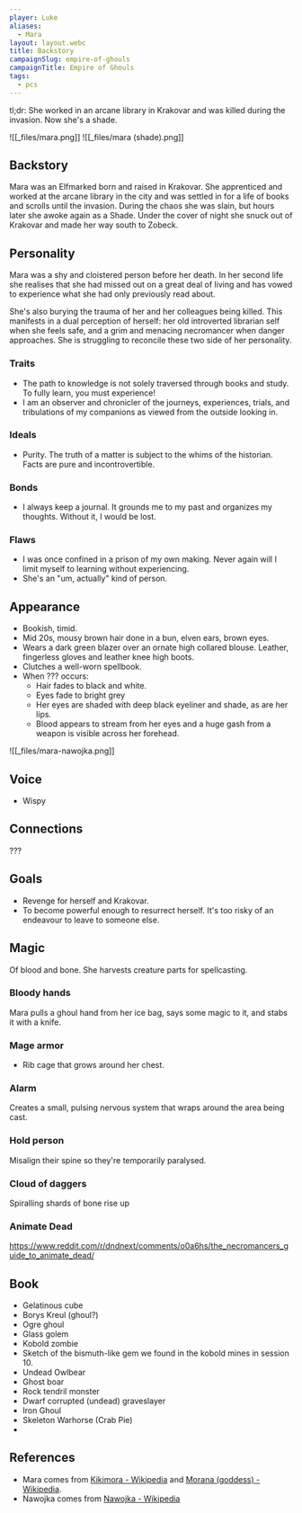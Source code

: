 ```yaml
---
player: Luke
aliases:
  - Mara
layout: layout.webc
title: Backstory
campaignSlug: empire-of-ghouls
campaignTitle: Empire of Ghouls
tags:
  - pcs
---
```



tl;dr: She worked in an arcane library in Krakovar and was killed during the invasion. Now she's a shade.

![[_files/mara.png]]
![[_files/mara (shade).png]]

## Backstory

Mara was an Elfmarked born and raised in Krakovar. She apprenticed and worked at the arcane library in the city and was settled in for a life of books and scrolls until the invasion. During the chaos she was slain, but hours later she awoke again as a Shade. Under the cover of night she snuck out of Krakovar and made her way south to Zobeck.

## Personality

Mara was a shy and cloistered person before her death. In her second life she realises that she had missed out on a great deal of living and has vowed to experience what she had only previously read about.

She's also burying the trauma of her and her colleagues being killed. This manifests in a dual perception of herself: her old introverted librarian self when she feels safe, and a grim and menacing necromancer when danger approaches. She is struggling to reconcile these two side of her personality.

### Traits

- The path to knowledge is not solely traversed through books and study. To fully learn, you must experience!
- I am an observer and chronicler of the journeys, experiences, trials, and tribulations of my companions as viewed from the outside looking in.

### Ideals

- Purity. The truth of a matter is subject to the whims of the historian. Facts are pure and incontrovertible.

### Bonds

- I always keep a journal. It grounds me to my past and organizes my thoughts. Without it, I would be lost.

### Flaws

- I was once confined in a prison of my own making. Never again will I limit myself to learning without experiencing.
- She's an "um, actually" kind of person.

## Appearance

- Bookish, timid.
- Mid 20s, mousy brown hair done in a bun, elven ears, brown eyes.
- Wears a dark green blazer over an ornate high collared blouse. Leather, fingerless gloves and leather knee high boots.
- Clutches a well-worn spellbook.
- When ??? occurs:
	- Hair fades to black and white.
	- Eyes fade to bright grey
	- Her eyes are shaded with deep black eyeliner and shade, as are her lips.
	- Blood appears to stream from her eyes and a huge gash from a weapon is visible across her forehead.

![[_files/mara-nawojka.png]]

## Voice

- Wispy

## Connections

???

## Goals

- Revenge for herself and Krakovar.
- To become powerful enough to resurrect herself. It's too risky of an endeavour to leave to someone else.

## Magic

Of blood and bone. She harvests creature parts for spellcasting.

### Bloody hands

Mara pulls a ghoul hand from her ice bag, says some magic to it, and stabs it with a knife.
### Mage armor

- Rib cage that grows around her chest.

### Alarm

Creates a small, pulsing nervous system that wraps around the area being cast.

### Hold person

Misalign their spine so they're temporarily paralysed.

### Cloud of daggers

Spiralling shards of bone rise up

### Animate Dead

https://www.reddit.com/r/dndnext/comments/o0a6hs/the_necromancers_guide_to_animate_dead/

## Book

- Gelatinous cube
- Borys Kreul (ghoul?)
- Ogre ghoul
- Glass golem
- Kobold zombie
- Sketch of the bismuth-like gem we found in the kobold mines in session 10.
- Undead Owlbear
- Ghost boar
- Rock tendril monster
- Dwarf corrupted (undead) graveslayer
- Iron Ghoul
- Skeleton Warhorse (Crab Pie)
- 

## References

- Mara comes from [Kikimora - Wikipedia](https://en.wikipedia.org/wiki/Kikimora) and [Morana (goddess) - Wikipedia](https://en.wikipedia.org/wiki/Morana_(goddess)).
- Nawojka comes from [Nawojka - Wikipedia](https://en.wikipedia.org/wiki/Nawojka)
